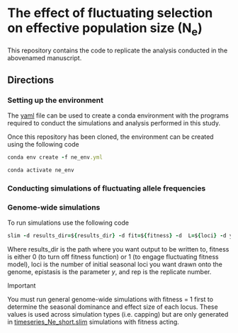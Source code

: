 # The effect of fluctuating selection on effective population size (N<sub>e</sub>)
This repository contains the code to replicate the analysis conducted in the abovenamed manuscript. 

## Directions

### Setting up the environment
The [yaml](ne_env.yml) file can be used to create a conda environment with the programs required to conduct the simulations and analysis performed in this study.

Once this repository has been cloned, the environment can be created using the following code

```ruby
conda env create -f ne_env.yml

conda activate ne_env
```

### Conducting simulations of fluctuating allele frequencies

### Genome-wide simulations

To run simulations use the following code 

```ruby
slim -d results_dir=${results_dir} -d fit=${fitness} -d  L=${loci} -d y=${epistasis} -d rep=${rep} timeseries_Ne_short.slim
```
Where results_dir is the path where you want output to be written to, fitness is either 0 (to turn off fitness function) or 1 (to engage fluctuating fitness model), loci is the number of initial seasonal loci you want drawn onto the genome, epistasis is the parameter _y_, and rep is the replicate number.

> [!IMPORTANT]
> You must run general genome-wide simulations with fitness = 1 first to determine the seasonal dominance and effect size of each locus. These values is used across simulation types (i.e. capping) but are only generated in [timeseries_Ne_short.slim](timeseries_Ne_short.slim) simulations with fitness acting. 
